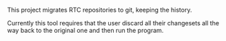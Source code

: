 This project migrates RTC repositories to git, keeping the history.

Currently this tool requires that the user discard all their changesets all the way back to the original one and then run the program.

